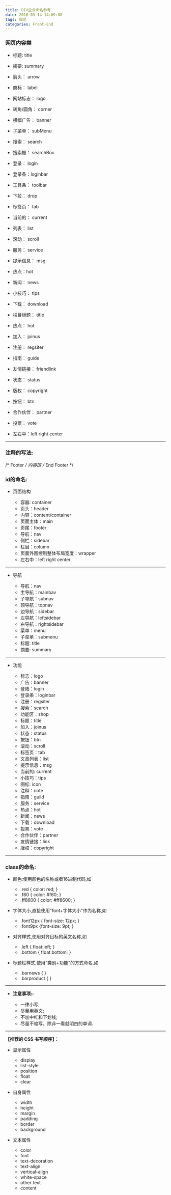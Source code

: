 ```yaml
---
title: DIV企业命名参考
date: 2016-03-14 14:09:08
tags: 规范
categories: Front-End
---
```



### **网页内容类**
<!--more-->
- 标题: title
- 摘要: summary
- 箭头： arrow
- 商标： label
- 网站标志： logo
- 转角/圆角： corner
- 横幅广告： banner
- 子菜单： subMenu
- 搜索： search
- 搜索框： searchBox
- 登录： login
- 登录条：loginbar
- 工具条： toolbar
- 下拉： drop
- 标签页： tab
- 当前的： current
- 列表： list


- 滚动： scroll
- 服务： service
- 提示信息： msg
- 热点：hot
- 新闻： news
- 小技巧： tips
- 下载： download
- 栏目标题： title
- 热点： hot
- 加入： joinus
- 注册： regsiter
- 指南： guide
- 友情链接： friendlink
- 状态： status
- 版权： copyright
- 按钮： btn
- 合作伙伴： partner
- 投票： vote
- 左右中：left right center

--- 
### **注释的写法:**

/* Footer */
内容区
/* End Footer */

### **id的命名:**

- 页面结构

    - 容器: container
    - 页头：header
    - 内容：content/container
    - 页面主体：main
    - 页尾：footer
    - 导航：nav
    - 侧栏：sidebar
    - 栏目：column
    - 页面外围控制整体布局宽度：wrapper
    - 左右中：left right center
    
---
- 导航

    - 导航：nav
    - 主导航：mainbav
    - 子导航：subnav
    - 顶导航：topnav
    - 边导航：sidebar
    - 左导航：leftsidebar
    - 右导航：rightsidebar
    - 菜单：menu
    - 子菜单：submenu
    - 标题: title
    - 摘要: summary

---
- 功能

    - 标志：logo
    - 广告：banner
    - 登陆：login
    - 登录条：loginbar
    - 注册：regsiter
    - 搜索：search
    - 功能区：shop
    - 标题：title
    - 加入：joinus
    - 状态：status
    - 按钮：btn
    - 滚动：scroll
    - 标签页：tab
    - 文章列表：list
    - 提示信息：msg
    - 当前的: current
    - 小技巧：tips
    - 图标: icon
    - 注释：note
    - 指南：guild
    - 服务：service
    - 热点：hot
    - 新闻：news
    - 下载：download
    - 投票：vote
    - 合作伙伴：partner
    - 友情链接：link
    - 版权：copyright
    
---

### **class的命名:**

- 颜色:使用颜色的名称或者16进制代码,如

    - .red { color: red; }
    - .f60 { color: #f60; }
    - .ff8600 { color: #ff8600; }

- 字体大小,直接使用"font+字体大小"作为名称,如

    - .font12px { font-size: 12px; }
    - .font9px {font-size: 9pt; }

- 对齐样式,使用对齐目标的英文名称,如

    - .left { float:left; }
    - .bottom { float:bottom; }

- 标题栏样式,使用"类别+功能"的方式命名,如

    - .barnews { }
    - .barproduct { }

---
- **注意事项::**

    - 一律小写;
    - 尽量用英文;
    - 不加中杠和下划线;
    - 尽量不缩写，除非一看就明白的单词.

---
**【推荐的 CSS 书写顺序】：**

- 显示属性

    - display
    - list-style
    - position
    - float
    - clear

- 自身属性

    - width
    - height
    - margin
    - padding
    - border
    - background

- 文本属性

    - color
    - font
    - text-decoration
    - text-align
    - vertical-align
    - white-space
    - other text
    - content

